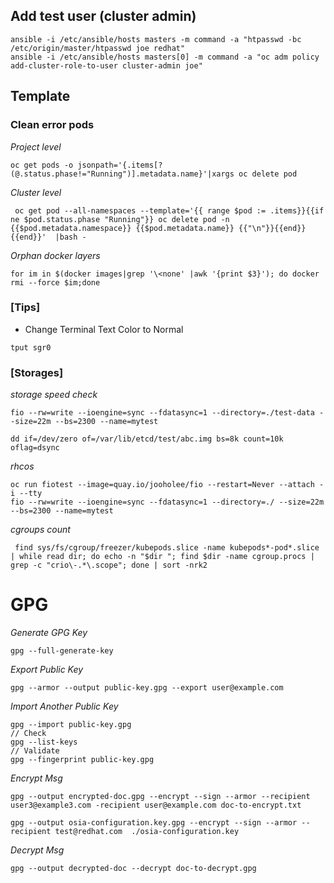 
## Add test user (cluster admin)
```
ansible -i /etc/ansible/hosts masters -m command -a "htpasswd -bc /etc/origin/master/htpasswd joe redhat"
ansible -i /etc/ansible/hosts masters[0] -m command -a "oc adm policy add-cluster-role-to-user cluster-admin joe" 

```

## Template

### Clean error pods

*Project level*
```
oc get pods -o jsonpath='{.items[?(@.status.phase!="Running")].metadata.name}'|xargs oc delete pod
```

*Cluster level*
```
 oc get pod --all-namespaces --template='{{ range $pod := .items}}{{if ne $pod.status.phase "Running"}} oc delete pod -n {{$pod.metadata.namespace}} {{$pod.metadata.name}} {{"\n"}}{{end}}{{end}}'  |bash -

```

*Orphan docker layers*
```
for im in $(docker images|grep '\<none' |awk '{print $3}'); do docker rmi --force $im;done
```



### [Tips] 

- Change Terminal Text Color to Normal
```
tput sgr0
```

### [Storages]
*storage speed check*
```
fio --rw=write --ioengine=sync --fdatasync=1 --directory=./test-data --size=22m --bs=2300 --name=mytest

dd if=/dev/zero of=/var/lib/etcd/test/abc.img bs=8k count=10k oflag=dsync

```
*rhcos*
```
oc run fiotest --image=quay.io/jooholee/fio --restart=Never --attach -i --tty
fio --rw=write --ioengine=sync --fdatasync=1 --directory=./ --size=22m --bs=2300 --name=mytest
```

*cgroups count*
```
 find sys/fs/cgroup/freezer/kubepods.slice -name kubepods*-pod*.slice | while read dir; do echo -n "$dir "; find $dir -name cgroup.procs | grep -c "crio\-.*\.scope"; done | sort -nrk2
```

# GPG
*Generate GPG Key*
~~~
gpg --full-generate-key
~~~

*Export Public Key*
~~~
gpg --armor --output public-key.gpg --export user@example.com
~~~

*Import Another Public Key*
~~~
gpg --import public-key.gpg
// Check 
gpg --list-keys
// Validate
gpg --fingerprint public-key.gpg
~~~

*Encrypt Msg*
~~~
gpg --output encrypted-doc.gpg --encrypt --sign --armor --recipient user3@example3.com -recipient user@example.com doc-to-encrypt.txt

gpg --output osia-configuration.key.gpg --encrypt --sign --armor --recipient test@redhat.com  ./osia-configuration.key
~~~

*Decrypt Msg*
~~~
gpg --output decrypted-doc --decrypt doc-to-decrypt.gpg
~~~
